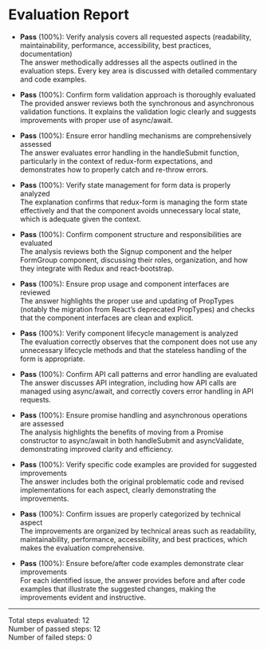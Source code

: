 # Evaluation Report

- **Pass** (100%): Verify analysis covers all requested aspects (readability, maintainability, performance, accessibility, best practices, documentation)  
  The answer methodically addresses all the aspects outlined in the evaluation steps. Every key area is discussed with detailed commentary and code examples.

- **Pass** (100%): Confirm form validation approach is thoroughly evaluated  
  The provided answer reviews both the synchronous and asynchronous validation functions. It explains the validation logic clearly and suggests improvements with proper use of async/await.

- **Pass** (100%): Ensure error handling mechanisms are comprehensively assessed  
  The answer evaluates error handling in the handleSubmit function, particularly in the context of redux-form expectations, and demonstrates how to properly catch and re-throw errors.

- **Pass** (100%): Verify state management for form data is properly analyzed  
  The explanation confirms that redux-form is managing the form state effectively and that the component avoids unnecessary local state, which is adequate given the context.

- **Pass** (100%): Confirm component structure and responsibilities are evaluated  
  The analysis reviews both the Signup component and the helper FormGroup component, discussing their roles, organization, and how they integrate with Redux and react-bootstrap.

- **Pass** (100%): Ensure prop usage and component interfaces are reviewed  
  The answer highlights the proper use and updating of PropTypes (notably the migration from React’s deprecated PropTypes) and checks that the component interfaces are clean and explicit.

- **Pass** (100%): Verify component lifecycle management is analyzed  
  The evaluation correctly observes that the component does not use any unnecessary lifecycle methods and that the stateless handling of the form is appropriate.

- **Pass** (100%): Confirm API call patterns and error handling are evaluated  
  The answer discusses API integration, including how API calls are managed using async/await, and correctly covers error handling in API requests.

- **Pass** (100%): Ensure promise handling and asynchronous operations are assessed  
  The analysis highlights the benefits of moving from a Promise constructor to async/await in both handleSubmit and asyncValidate, demonstrating improved clarity and efficiency.

- **Pass** (100%): Verify specific code examples are provided for suggested improvements  
  The answer includes both the original problematic code and revised implementations for each aspect, clearly demonstrating the improvements.

- **Pass** (100%): Confirm issues are properly categorized by technical aspect  
  The improvements are organized by technical areas such as readability, maintainability, performance, accessibility, and best practices, which makes the evaluation comprehensive.

- **Pass** (100%): Ensure before/after code examples demonstrate clear improvements  
  For each identified issue, the answer provides before and after code examples that illustrate the suggested changes, making the improvements evident and instructive.

---

Total steps evaluated: 12  
Number of passed steps: 12  
Number of failed steps: 0